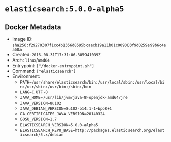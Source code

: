 # `elasticsearch:5.0.0-alpha5`

## Docker Metadata

- Image ID: `sha256:f29270307f1cc4b1356d8595bcaacb19a11b01c009003f9d0259e99b6c4ea58a`
- Created: `2016-08-31T17:31:06.305941039Z`
- Arch: `linux`/`amd64`
- Entrypoint: `["/docker-entrypoint.sh"]`
- Command: `["elasticsearch"]`
- Environment:
  - `PATH=/usr/share/elasticsearch/bin:/usr/local/sbin:/usr/local/bin:/usr/sbin:/usr/bin:/sbin:/bin`
  - `LANG=C.UTF-8`
  - `JAVA_HOME=/usr/lib/jvm/java-8-openjdk-amd64/jre`
  - `JAVA_VERSION=8u102`
  - `JAVA_DEBIAN_VERSION=8u102-b14.1-1~bpo8+1`
  - `CA_CERTIFICATES_JAVA_VERSION=20140324`
  - `GOSU_VERSION=1.7`
  - `ELASTICSEARCH_VERSION=5.0.0-alpha5`
  - `ELASTICSEARCH_REPO_BASE=http://packages.elasticsearch.org/elasticsearch/5.x/debian`
